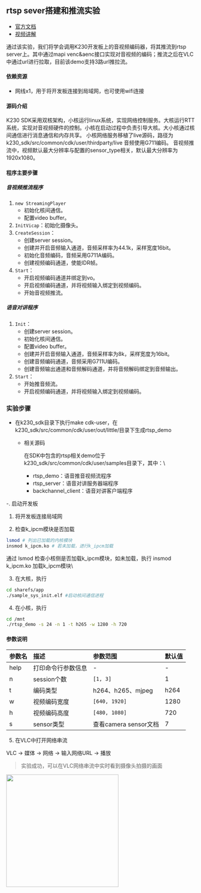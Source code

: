 ## rtsp sever搭建和推流实验

- [官方文档](https://github.com/kendryte/k230_docs/blob/main/zh/01_software/board/examples/K230_SDK_CanMV_Board_Demo%E4%BD%BF%E7%94%A8%E6%8C%87%E5%8D%97.md#212-rtsp%E6%8E%A8%E6%B5%81demo)
- [视频讲解](https://riscv-edu.cn/course/230/replay/6375)

通过该实验，我们将学会调用K230开发板上的音视频编码器，将其推流到rtsp server上。其中通过mapi venc&aenc接口实现对音视频的编码；推流之后在VLC中通过url进行拉取，目前该demo支持3路url推拉流。

#### 依赖资源

- 网线x1，用于将开发板连接到局域网，也可使用wifi连接

#### 源码介绍

K230 SDK采用双核架构，小核运行linux系统，实现网络控制服务。大核运行RTT系统，实现对音视频硬件的控制。小核在启动过程中负责引导大核。大小核通过核间通信进行消息通信和内存共享。
小核网络服务移植了live源码，路径为k230_sdk/src/common/cdk/user/thirdparty/live 音频使用G711编码。 音视频推流中，视频默认最大分辨率与配置的sensor_type相关，默认最大分辨率为1920x1080。

#### 程序主要步骤

##### 音视频推流程序

1. `new StreamingPlayer`
   - 初始化核间通信。
   - 配置video buffer。
1. `InitVicap`：初始化摄像头。
1. `CreateSession`：
   - 创建server session。
   - 创建并开启音频输入通道，音频采样率为44.1k，采样宽度16bit。
   - 初始化音频编码，音频采用G711A编码。
   - 创建视频编码通道，使能IDR帧。
1. `Start`：
   - 开启视频编码通道并绑定到vo。
   - 开启视频编码通道，并将视频输入绑定到视频编码。
   - 开始音视频推流。

##### 语音对讲程序

1. `Init`：
   - 创建server session。
   - 初始化核间通信。
   - 配置video buffer。
   - 创建并开启音频输入通道，音频采样率为8k，采样宽度为16bit。
   - 创建音频编码通道，音频采用G711U编码。
   - 创建音频输出通道和音频解码通道，并将音频解码绑定到音频输出。
1. `Start`：
   - 开始推音频流。
   - 开启视频编码通道，并将视频输入绑定到视频编码。

### 实验步骤

- 在k230_sdk目录下执行make cdk-user，在k230_sdk/src/common/cdk/user/out/little/目录下生成rtsp_demo

    - 相关源码

        在SDK中包含的rtsp相关demo位于k230_sdk/src/common/cdk/user/samples目录下，其中：\

        - rtsp_demo：语音推音视频流程序
        - rtsp_server：语音对讲服务器端程序
        - backchannel_client：语音对讲客户端程序

-. 启动开发板

1. 将开发板连接局域网

2. 检查k_ipcm模块是否加载
```bash
lsmod # 列出已加载的内核模块
insmod k_ipcm.ko # 若未加载，进行k_ipcm加载
```
通过 lsmod 检查小核侧是否加载k_ipcm模块，如未加载，执行 insmod k_ipcm.ko 加载k_ipcm模块\

3. 在大核，执行
```bash
cd sharefs/app
./sample_sys_init.elf #启动核间通信进程
```

4. 在小核，执行

```bash
cd /mnt
./rtsp_demo -s 24 -n 1 -t h265 -w 1280 -h 720
```
#### 参数说明

| 参数名 | 描述 |参数范围 | 默认值 |
|:--|:--|:--|:--|
| help | 打印命令行参数信息 | - | - |
| n | session个数 | `[1, 3]` | 1 |
| t | 编码类型 | h264、h265、mjpeg | h264 |
| w | 视频编码宽度 | `[640, 1920]` | 1280 |
| h | 视频编码高度 | `[480, 1080]` |720 |
| s | sensor类型| 查看camera sensor文档 | 7 |

5. 在VLC中打开网络串流

VLC -> 媒体 -> 网络 -> 输入网络URL -> 播放

> 实验成功，可以在VLC网络串流中实时看到摄像头拍摄的画面

<img src="https://github.com/riscvedu/K230/assets/53103747/301931e8-075d-4d4f-8cef-7bf8726a7dd4" width="300">

